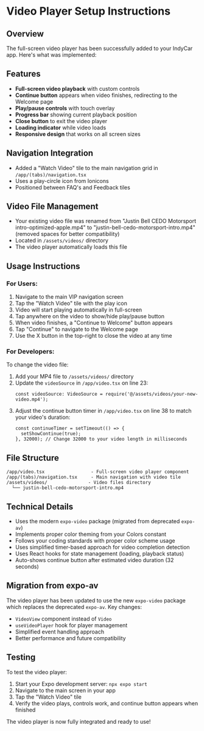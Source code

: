 # Video Player Setup Instructions

## Overview
The full-screen video player has been successfully added to your IndyCar app. Here's what was implemented:

## Features
- **Full-screen video playback** with custom controls
- **Continue button** appears when video finishes, redirecting to the Welcome page
- **Play/pause controls** with touch overlay
- **Progress bar** showing current playback position
- **Close button** to exit the video player
- **Loading indicator** while video loads
- **Responsive design** that works on all screen sizes

## Navigation Integration
- Added a "Watch Video" tile to the main navigation grid in `/app/(tabs)/navigation.tsx`
- Uses a play-circle icon from Ionicons
- Positioned between FAQ's and Feedback tiles

## Video File Management
- Your existing video file was renamed from "Justin Bell CEDO Motorsport intro-optimized-apple.mp4" to "justin-bell-cedo-motorsport-intro.mp4" (removed spaces for better compatibility)
- Located in `/assets/videos/` directory
- The video player automatically loads this file

## Usage Instructions

### For Users:
1. Navigate to the main VIP navigation screen
2. Tap the "Watch Video" tile with the play icon
3. Video will start playing automatically in full-screen
4. Tap anywhere on the video to show/hide play/pause button
5. When video finishes, a "Continue to Welcome" button appears
6. Tap "Continue" to navigate to the Welcome page
7. Use the X button in the top-right to close the video at any time

### For Developers:
To change the video file:
1. Add your MP4 file to `/assets/videos/` directory
2. Update the `videoSource` in `/app/video.tsx` on line 23:
   ```tsx
   const videoSource: VideoSource = require('@/assets/videos/your-new-video.mp4');
   ```
3. Adjust the continue button timer in `/app/video.tsx` on line 38 to match your video's duration:
   ```tsx
   const continueTimer = setTimeout(() => {
     setShowContinue(true);
   }, 32000); // Change 32000 to your video length in milliseconds
   ```

## File Structure
```
/app/video.tsx                 - Full-screen video player component
/app/(tabs)/navigation.tsx     - Main navigation with video tile
/assets/videos/               - Video files directory
  └── justin-bell-cedo-motorsport-intro.mp4
```

## Technical Details
- Uses the modern `expo-video` package (migrated from deprecated `expo-av`)
- Implements proper color theming from your Colors constant
- Follows your coding standards with proper color scheme usage
- Uses simplified timer-based approach for video completion detection
- Uses React hooks for state management (loading, playback status)
- Auto-shows continue button after estimated video duration (32 seconds)

## Migration from expo-av
The video player has been updated to use the new `expo-video` package which replaces the deprecated `expo-av`. Key changes:
- `VideoView` component instead of `Video`
- `useVideoPlayer` hook for player management
- Simplified event handling approach
- Better performance and future compatibility

## Testing
To test the video player:
1. Start your Expo development server: `npx expo start`
2. Navigate to the main screen in your app
3. Tap the "Watch Video" tile
4. Verify the video plays, controls work, and continue button appears when finished

The video player is now fully integrated and ready to use!
